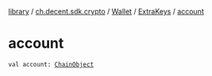 [library](../../../index.md) / [ch.decent.sdk.crypto](../../index.md) / [Wallet](../index.md) / [ExtraKeys](index.md) / [account](./account.md)

# account

`val account: `[`ChainObject`](../../../ch.decent.sdk.model/-chain-object/index.md)